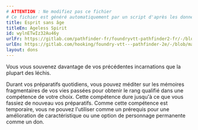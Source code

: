 ```yaml
---
# ATTENTION : Ne modifiez pas ce fichier
# Ce fichier est généré automatiquement par un script d'après les données du module Foundry VTT officiel et de sa traduction
title: Esprit sans âge
titleEn: Ageless Spirit
id: wylnETwIz32Au46y
urlFr: https://gitlab.com/pathfinder-fr/foundryvtt-pathfinder2-fr/-/blob/master/data/feats/wylnETwIz32Au46y.htm
urlEn: https://gitlab.com/hooking/foundry-vtt---pathfinder-2e/-/blob/master/packs/data/feats.db/ageless-spirit.json
layout: dons
---
```

Vous vous souvenez davantage de vos précédentes incarnations que la plupart des léchis.

Durant vos préparatifs quotidiens, vous pouvez méditer sur les mémoires fragmentaires de vos vies passées pour obtenir le rang qualifié dans une compétence de votre choix. Cette compétence dure jusqu'à ce que vous fassiez de nouveau vos préparatifs. Comme cette compétence est temporaire, vous ne pouvez l'utiliser comme un prérequis pour une amélioration de caractéristique ou une option de personnage permanente comme un don.
